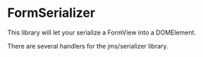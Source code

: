 FormSerializer
==============

This library will let your serialize a FormView into a DOMElement.

There are several handlers for the jms/serializer library.
